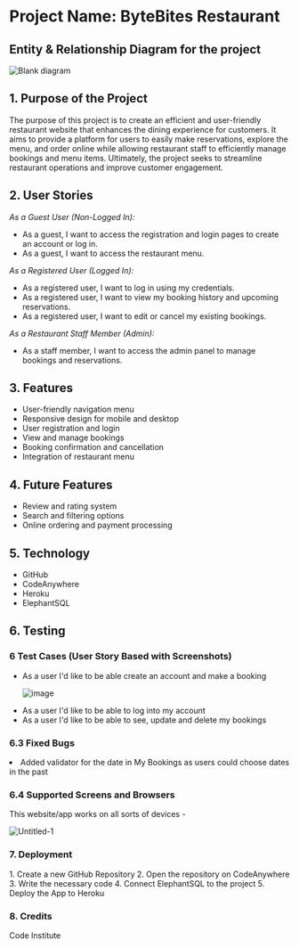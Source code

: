 <h1>Project Name: ByteBites Restaurant</h1>
<h2> Entity & Relationship Diagram for the project </h2>



![Blank diagram](https://github.com/AEmin96/Project4-CI-ByteBitesWebsite/assets/126208272/80ad62d9-c3da-46bf-b2fb-49f45d301807)


<h2>1. Purpose of the Project</h2>
<p>The purpose of this project is to create an efficient and user-friendly restaurant website that enhances the dining experience for customers. It aims to provide a platform for users to easily make reservations, explore the menu, and order online while allowing restaurant staff to efficiently manage bookings and menu items. Ultimately, the project seeks to streamline restaurant operations and improve customer engagement.</p>
<h2>2. User Stories</h2>

  
 <em> As a Guest User (Non-Logged In): </em>
<ul> 
<li>As a guest, I want to access the registration and login pages to create an account or log in.</li>
<li>As a guest, I want to access the restaurant menu.</li>
</ul>

 
<em> As a Registered User (Logged In): </em>
<ul>
<li>As a registered user, I want to log in using my credentials.</li>
<li>As a registered user, I want to view my booking history and upcoming reservations.</li>
<li>As a registered user, I want to edit or cancel my existing bookings.</li>
</ul>
<em> As a Restaurant Staff Member (Admin): </em>
<ul>
<li>As a staff member, I want to access the admin panel to manage bookings and reservations.</li>
</ul>
<h2>3. Features</h2>
<ul>
  <li>User-friendly navigation menu</li>
  <li>Responsive design for mobile and desktop</li>
  <li>User registration and login</li>
  <li>View and manage bookings</li>
  <li>Booking confirmation and cancellation</li>
  <li>Integration of restaurant menu</li>
</ul>
<h2>4. Future Features</h2>
<ul>
 <li>Review and rating system</li>
  <li>Search and filtering options</li>
  <li>Online ordering and payment processing</li>

  
 </ul>
<h2>5. Technology</h2>
<ul>
  <li> GitHub</li>
  <li> CodeAnywhere</li>
  <li> Heroku</li>
  <li>ElephantSQL</li>
</ul>
<h2>6. Testing</h2>
<h3> 6 Test Cases (User Story Based with Screenshots)</h3>
<ul>
  <li> As a user I'd like to be able create an account and make a booking </li>
  
  ![image](https://github.com/AEmin96/Project4-CI-ByteBitesWebsite/assets/126208272/9766834d-75fc-4ee5-872c-91d71b271e6e)

  <li> As a user I'd like to be able to log into my account </li>
  
  <li> As a user I'd like to be able to see, update and delete my bookings </li>
  

  
</ul>
<h3> 6.3 Fixed Bugs</h3>
  <li> Added validator for the date in My Bookings as users could choose dates in the past </li>

<h3> 6.4 Supported Screens and Browsers</h3> 
 This website/app works on all sorts of devices -
 
![Untitled-1](https://github.com/AEmin96/Project4-CI-ByteBitesWebsite/assets/126208272/8d610cf7-ba23-4b8b-a5ec-094da48e0371)

 
<h3>7. Deployment</h3>
  1. Create a new GitHub Repository
  2. Open the repository on CodeAnywhere
  3. Write the necessary code 
  4. Connect ElephantSQL to the project
  5. Deploy the App to Heroku
<h3> 8. Credits</h3>
Code Institute
